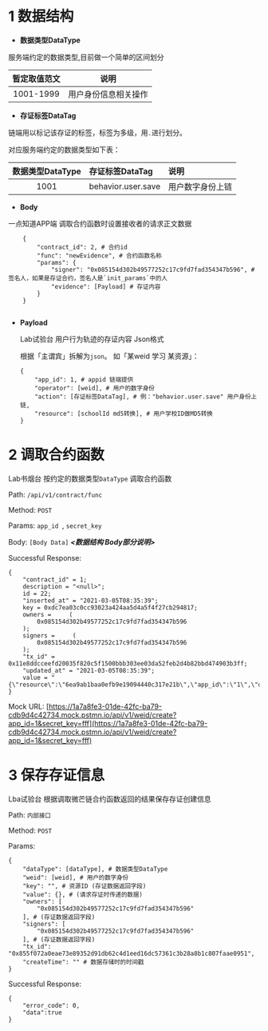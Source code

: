 
# 1 数据结构

- **数据类型DataType**

服务端约定的数据类型,目前做一个简单的区间划分

| 暂定取值范文 | 说明 |
| :-----: | :-----:|
| 1001-1999  | 用户身份信息相关操作 |


- **存证标签DataTag**

链端用以标记该存证的标签，标签为多级，用`.`进行划分。
	
对应服务端约定的数据类型如下表：
	
| 数据类型DataType | 存证标签DataTag | 说明 |
| :-----: | :----- | :----- |
| 1001  | behavior.user.save | 用户数字身份上链 |

- **Body**

一点知道APP端 调取合约函数时设置接收者的请求正文数据
	
```
	{
		"contract_id": 2, # 合约id
		"func": "newEvidence", # 合约函数名称
		"params": {
			"signer": "0x085154d302b49577252c17c9fd7fad354347b596", # 签名人，如果是存证合约，签名人是`init_params`中的人
			"evidence": [Payload] # 存证内容
		}
	}
	
```
	
- **Payload**
	
	Lab试验台 用户行为轨迹的存证内容 Json格式
	
	根据「主谓宾」拆解为`json`。
	如「某weid 学习 某资源」：
	
	```
	{
		"app_id": 1, # appid 链端提供
		"operator": [weid], # 用户的数字身份
		"action": [存证标签DataTag], # 例："behavior.user.save" 用户身份上链,
		"resource": [schoolId md5转换], # 用户学校ID做MD5转换
	}
	```
	
# 2 调取合约函数

Lab书烟台 按约定的数据类型`DataType` 调取合约函数

Path: `/api/v1/contract/func`

Method: `POST`

Params: `app_id `, `secret_key`

Body: `[Body Data]` ***<数据结构 Body部分说明>***

Successful Response:

```
{
    "contract_id" = 1;
    description = "<null>";
    id = 22;
    "inserted_at" = "2021-03-05T08:35:39";
    key = 0xdc7ea03c0cc93023a424aa5d4a5f4f27cb294817;
    owners =     (
        0x085154d302b49577252c17c9fd7fad354347b596
    );
    signers =     (
        0x085154d302b49577252c17c9fd7fad354347b596
    );
    "tx_id" = 0x11e8ddcceefd20035f820c5f1500bbb303ee03da52feb2d4b82bbd474903b3ff;
    "updated_at" = "2021-03-05T08:35:39";
    value = "{\"resource\":\"6ea9ab1baa0efb9e19094440c317e21b\",\"app_id\":\"1\",\"operator\":\"did:weid:1:0x06eb5c56dff200a92434679c8eb1325d857e7052\",\"action\":\"behavior.user.save\"}";
}
```


Mock URL: [https://1a7a8fe3-01de-42fc-ba79-cdb9d4c42734.mock.pstmn.io/api/v1/weid/create?app_id=1&secret_key=fff](https://1a7a8fe3-01de-42fc-ba79-cdb9d4c42734.mock.pstmn.io/api/v1/weid/create?app_id=1&secret_key=fff)

 
# 3 保存存证信息

Lba试验台 根据调取微芒链合约函数返回的结果保存存证创建信息

Path: `内部接口`

Method: `POST`

Params: 

```
{
	"dataType": [dataType], # 数据类型DataType
	"weid": [weid], # 用户的数字身份
	"key": "", # 资源ID (存证数据返回字段)
	"value": {}, # (请求存证时传递的数据)
	"owners": [
		"0x085154d302b49577252c17c9fd7fad354347b596"
    ], # (存证数据返回字段)
	"signers": [
    	"0x085154d302b49577252c17c9fd7fad354347b596"
    ], # (存证数据返回字段)
	"tx_id": "0x855f072a0eae73e89352d91db62c4d1eed16dc57361c3b28a8b1c807faae0951",
	"createTime": "" # 数据存储时的时间戳
}
```


Successful Response:

```
{
	"error_code": 0,
	"data":true
}
```
